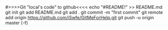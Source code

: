 #>>>>Git "local's code" to github<<<<
echo "#README!" >> README.md
git init
git add README.md
git add .
git commit -m "first commit"
git remote add origin https://github.com/iSwfe/GitMeForHelp.git
git push -u origin master (-f)
